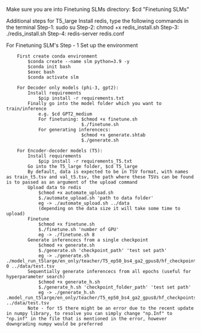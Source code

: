 Make sure you are into Finetuning SLMs directory: $cd "Finetuning SLMs"

Additional steps for T5_large
    Install redis, type the following commands in the terminal
        Step-1: sudo su
        Step-2: chmod +x redis_install.sh
        Step-3: ./redis_install.sh
        Step-4: redis-server redis.conf

For Finetuning SLM's
    Step - 1 Set up the environment

        First create conda environment
            $conda create --name slm python=3.9 -y
            $conda init bash
            $exec bash
            $conda activate slm

        For Decoder only models (phi-3, gpt2):
            Install requirements
                $pip install -r requirements.txt
            Finally go into the model folder which you want to train/inference
                e.g. $cd GPT2_medium
                For finetuning: $chmod +x finetune.sh
                                $./finetune.sh
                For generating inferencecs:
                                $chmod +x generate.shtab
                                $./generate.sh

        For Encoder-decoder models (T5):
            Install requirements
                $pip install -r requirements_T5.txt
            Go into the T5_large folder, $cd T5_large
            By default, data is expected to be in TSV format, with names as train_t5.tsv and val_t5.tsv, the path where these TSVs can be found is to passed as an argument of the upload command
            Upload data to redis
                $chmod +x automate_upload.sh
                $./automate_upload.sh 'path to data folder'
                eg -> ./automate_upload.sh ../data
                (depending on the data size it will take some time to upload)
            Finetune
                $chmod +x finetune.sh 
                $./finetune.sh 'number of GPU'
                eg -> ./finetune.sh 8
            Generate inferencecs from a single checkpoint
                $chmod +x generate.sh
                $./generate.sh 'checkpoint_path' 'test set path'
                eg -> ./generate.sh ./model_run_t5large/en_only/teacher/T5_ep50_bs4_ga2_gpus8/hf_checkpoints/epoch-0 ../data/test.tsv
            Sequentially generate inferencecs from all epochs (useful for hyperparameter search)
                $chmod +x generate_h.sh
                $./generate_h.sh 'checkpoint_folder_path' 'test set path'
                eg -> ./generate_h.sh .model_run_t5large/en_only/teacher/T5_ep50_bs4_ga2_gpus8/hf_checkpoints ../data/test.tsv
            Note - for t5 there might be an error due to the recent update in numpy library, to resolve you can simply change "np.Inf" to "np.inf" in the file that is mentioned in the error, however downgrading numpy would be preferred

                

